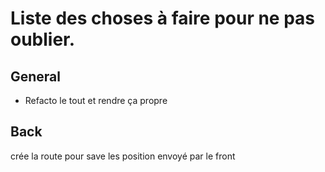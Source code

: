 # Liste des choses à faire pour ne pas oublier.

## General
- Refacto le tout et rendre ça propre

## Back

crée la route pour save les position envoyé par le front

